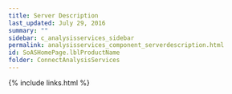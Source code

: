 ```yaml
---
title: Server Description
last_updated: July 29, 2016
summary: ""
sidebar: c_analysisservices_sidebar
permalink: analysisservices_component_serverdescription.html
id: SoASHomePage.lblProductName
folder: ConnectAnalysisServices
---
```





{% include links.html %}
﻿﻿

